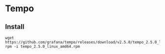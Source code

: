 # Tempo

## Install

```
wget https://github.com/grafana/tempo/releases/download/v2.5.0/tempo_2.5.0_linux_amd64.rpm
rpm -i tempo_2.5.0_linux_amd64.rpm
```



